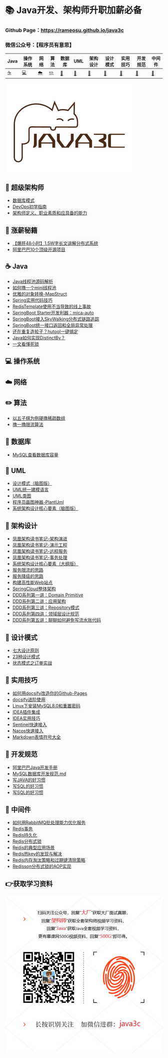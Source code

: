 

# 📚 Java开发、架构师升职加薪必备

### Github Page：https://rameosu.github.io/java3c

### 微信公众号：【程序员有意思】

| Java        | 操作系统    | 网络        | 算法                | 数据库      | UML         | 架构设计    | 设计模式    | 实用技巧    | 开发规范     | 中间件              |
| ----------- | ----------- | ----------- | ------------------- | ----------- | ----------- | ----------- | ----------- | ----------- | ------------ | ------------------- |
| [☕](#nav-1) | [💻](#nav-1) | [☁️](#nav-3) | [✏️](#nav-4) | [💾](#nav-5) | [📐](#nav-6) | [👑](#nav-7) | [🎯](#nav-8) | [🔧](#nav-9) | [📘](#nav-10) | [🚀](#nav-10) |

![logo](docs/assets/rameo/logo.png) 

## 📝 超级架构师
- [数据库模式](https://rameosu.github.io/java3c/#/Architect/数据库模式.md)
- [DevOps初学指南](https://rameosu.github.io/java3c/#/Architect/DevOps初学指南.md)
- [架构师定义、职业素质和应具备的能力](https://rameosu.github.io/java3c/#/Architect/架构师定义、职业素质和应具备的能力.md)

## 💸 涨薪秘籍
- [【爆肝48小时】1.5W字长文讲解分布式系统](https://rameosu.github.io/java3c/#/SalaryIncrease/1.5W%E5%AD%97%E9%95%BF%E6%96%87%E8%AE%B2%E8%A7%A3%E5%88%86%E5%B8%83%E5%BC%8F%E7%B3%BB%E7%BB%9F)
- [阿里巴巴10个顶级开源项目](https://rameosu.github.io/java3c/#/SalaryIncrease/阿里巴巴10个顶级开源项目.md)


<span id="nav-1"></span>

## ☕ Java
- [Java线程池源码解析](https://rameosu.github.io/java3c/#/Java/Java线程池源码解析.md)
- [如何撸一个mini线程池](https://rameosu.github.io/java3c/#/Java/如何撸一个mini线程池.md)
- [优雅的对象转换-MapStruct](https://rameosu.github.io/java3c/#/Java/优雅的对象转换-MapStruct.md)
- [Spring实用代码技巧](https://rameosu.github.io/java3c/#/Java/Spring/Spring实用代码技巧.md)
- [RedisTemplate使用不当导致的线上事故](/Java/Spring/RedisTemplate使用不当导致的线上事故.md)
- [SpringBoot Starter开发利器：mica-auto](https://rameosu.github.io/java3c/#/Java/SpringBoot/mica-auto.md)
- [SpringBoot接入SkyWalking分布式链路追踪](https://rameosu.github.io/java3c/#/Java/SpringBoot/SpringBoot接入SkyWalking分布式链路追踪.md)
- [SpringBoot统一接口返回和全局异常处理](https://rameosu.github.io/java3c/#/Java/SpringBoot/SpringBoot统一接口返回和全局异常处理.md)
- [还在重复造轮子？hutool一键搞定](/Java/还在重复造轮子？hutool一键搞定.md)
- [Java如何实现DistinctBy？](/Java/Java如何实现DistinctBy.md)
- [一文看懂死锁](/Java/一文看懂死锁.md)

<span id="nav-2"></span>

## 💻 操作系统
<span id="nav-3"></span>

## ☁️ 网络
<span id="nav-4"></span>

## ✏️ 算法

- [以五子棋为例硬撸稀疏数组](https://rameosu.github.io/java3c/#/Algorithm/以五子棋为例硬撸稀疏数组.md)
- [撸一撸限流算法](https://rameosu.github.io/java3c/#/Algorithm/撸一撸限流算法.md)

<span id="nav-5"></span>

## 💾 数据库
- [MySQL查看数据库容量](https://rameosu.github.io/java3c/#/Database/MySQL查看数据库容量.md)

<span id="nav-6"></span>
## 📐 UML
- [设计模式（脑图版）](https://rameosu.github.io/java3c/#/UML/设计模式（脑图版）.md)
- [UML统一建模语言](https://rameosu.github.io/java3c/#/UML/UML统一建模语言.md)
- [UML类图](https://rameosu.github.io/java3c/#/UML/UML类图.md)
- [程序员画图神器-PlantUml](https://rameosu.github.io/java3c/#/UML/程序员画图神器-PlantUml.md)
- [系统架构设计核心要素（脑图版）](https://rameosu.github.io/java3c/#/UML/系统架构设计核心要素（脑图版）.md)

<span id="nav-7"></span>

## 👑 架构设计
- [凤凰架构读书笔记-架构演进](https://rameosu.github.io/java3c/#/Architecture/凤凰架构读书笔记-架构演进.md)
- [凤凰架构读书笔记-演示工程](https://rameosu.github.io/java3c/#/Architecture/凤凰架构读书笔记-演示工程.md)
- [凤凰架构读书笔记-远程服务](https://rameosu.github.io/java3c/#/Architecture/凤凰架构读书笔记-远程服务.md)
- [凤凰架构读书笔记-事务处理](https://rameosu.github.io/java3c/#/Architecture/凤凰架构读书笔记-事务处理.md)
- [系统架构设计核心要素（大纲版）](https://rameosu.github.io/java3c/#/Architecture/系统架构设计核心要素（大纲版）.md)
- [服务限流的思路](https://rameosu.github.io/java3c/#/Architecture/服务限流的思路.md)
- [服务降级的思路](https://rameosu.github.io/java3c/#/Architecture/服务降级的思路.md)
- [构建高性能Web站点](https://rameosu.github.io/java3c/#/Architecture/构建高性能Web站点.md)
- [SpringCloud整体架构](https://rameosu.github.io/java3c/#/Architecture/SpringCloud/SpringCloud整体架构.md)
- [DDD系列第一讲：Domain Primitive](https://rameosu.github.io/java3c/#/Architecture/DDD/DDD系列第一讲：Domain-Primitive.md)
- [DDD系列第二讲：应用架构](https://rameosu.github.io/java3c/#/Architecture/DDD/DDD系列第二讲：应用架构.md)
- [DDD系列第三讲：Repository模式](https://rameosu.github.io/java3c/#/Architecture/DDD/DDD系列第三讲：Repository模式.md)
- [DDD系列第四讲：领域层设计规范](https://rameosu.github.io/java3c/#/Architecture/DDD/DDD系列第四讲：领域层设计规范.md)
- [DDD系列第五讲：聊聊如何避免写流水账代码](https://rameosu.github.io/java3c/#/Architecture/DDD/DDD系列第五讲：聊聊如何避免写流水账代码.md)

<span id="nav-8"></span>

## 🎯 设计模式

- [七大设计原则](https://rameosu.github.io/java3c/#/DesignPattern/七大设计原则.md)
- [23种设计模式](https://rameosu.github.io/java3c/#/DesignPattern/23种设计模式.md)
- [状态模式之订单实战](https://rameosu.github.io/java3c/#/DesignPattern/状态模式之订单实战.md)

<span id="nav-9"></span>

## 🔧 实用技巧
- [如何用docsify改造你的Github-Pages](https://rameosu.github.io/java3c/#/Skill/如何用docsify改造你的Github-Pages.md)
- [docsify进阶使用](https://rameosu.github.io/java3c/#/Skill/docsify进阶使用.md)
- [Linux下安装MySQL8.0和重置密码](https://rameosu.github.io/java3c/#/Skill/Linux下安装MySQL8.0和重置密码.md)
- [IDEA插件集成](https://rameosu.github.io/java3c/#/Skill/IDEA插件集成.md)
- [IDEA实用技巧](https://rameosu.github.io/java3c/#/Skill/IDEA实用技巧.md)
- [Sentinel快速接入](https://rameosu.github.io/java3c/#/Skill/Sentinel快速接入.md)
- [Nacos快速接入](https://rameosu.github.io/java3c/#/Skill/Nacos快速接入.md)
- [Markdown表情符号大全](https://rameosu.github.io/java3c/#/Skill/Markdown表情符号大全.md)

<span id="nav-10"></span>

## 📘 开发规范
- [阿里巴巴Java开发手册](https://rameosu.github.io/java3c/#/Specification/阿里巴巴Java开发手册.md)
- [MySQL数据库开发规范.md](https://rameosu.github.io/java3c/#/Specification/MySQL数据库开发规范.md)
- [写JAVA的好习惯](https://rameosu.github.io/java3c/#/Specification/写JAVA的好习惯.md)
- [写SQL的好习惯](https://rameosu.github.io/java3c/#/Specification/写SQL的好习惯.md)
- [写SQL的好习惯](https://rameosu.github.io/java3c/#/Specification/写SQL的好习惯.md)

<span id="nav-11"></span>

## 🚀 中间件
- [如何用RabbitMQ批处理能力优化服务](https://rameosu.github.io/java3c/#/Middleware/MQ/如何用RabbitMQ批处理能力优化服务.md)
- [Redis事务](https://rameosu.github.io/java3c/#/Middleware/Redis/Redis事务.md)
- [Redis持久化](https://rameosu.github.io/java3c/#/Middleware/Redis/Redis持久化.md)
- [Redis分布式锁](https://rameosu.github.io/java3c/#/Middleware/Redis/Redis分布式锁.md)
- [Redis的典型应用场景](https://rameosu.github.io/java3c/#/Middleware/Redis/Redis的应用场景.md)
- [Redis热key的发现与解决](https://rameosu.github.io/java3c/#/Middleware/Redis/Redis热key的发现与解决.md)
- [Redis内存淘汰策略和过期键清除策略](https://rameosu.github.io/java3c/#/Middleware/Redis/Redis内存淘汰策略和过期键清除策略.md)
- [Redisson分布式锁的AOP实现](https://rameosu.github.io/java3c/#/Middleware/Redis/Redisson分布式锁的AOP实现.md)



## 👉获取学习资料

![qrcode](docs/assets/rameo/dynamic-code.png)
